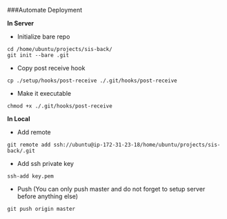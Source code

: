 ###Automate Deployment

**In Server**
- Initialize bare repo
```
cd /home/ubuntu/projects/sis-back/
git init --bare .git
```
- Copy post receive hook
```
cp ./setup/hooks/post-receive ./.git/hooks/post-receive
```
- Make it executable
```
chmod +x ./.git/hooks/post-receive
```

**In Local**
- Add remote
```
git remote add ssh://ubuntu@ip-172-31-23-18/home/ubuntu/projects/sis-back/.git
```
- Add ssh private key
```
ssh-add key.pem
```
- Push (You can only push master and do not forget to setup server before anything else)
```
git push origin master
```
